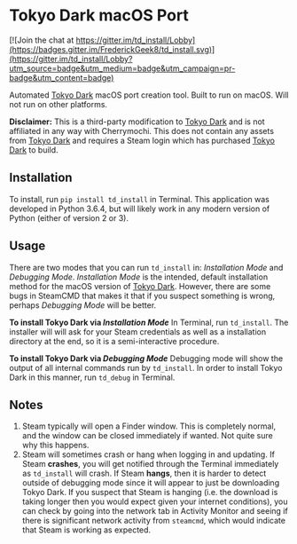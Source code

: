 # Tokyo Dark macOS Port
[![Join the chat at https://gitter.im/td_install/Lobby](https://badges.gitter.im/FrederickGeek8/td_install.svg)](https://gitter.im/td_install/Lobby?utm_source=badge&utm_medium=badge&utm_campaign=pr-badge&utm_content=badge)

Automated [Tokyo Dark](http://www.tokyodark.com/) macOS port creation tool.
Built to run on macOS. Will not run on other platforms.

**Disclaimer:** This is a third-party modification to
[Tokyo Dark](http://www.tokyodark.com/) and is not affiliated in any way with
Cherrymochi. This does not contain any assets from
[Tokyo Dark](http://www.tokyodark.com/) and requires a Steam login which has
purchased [Tokyo Dark](http://www.tokyodark.com/) to build.

## Installation
To install, run `pip install td_install` in Terminal. This application was
developed in Python 3.6.4, but will likely work in any modern version of Python
(either of version 2 or 3).

## Usage
There are two modes that you can run `td_install` in: *Installation Mode* and
*Debugging Mode*. *Installation Mode* is the intended, default installation
method for the macOS version of [Tokyo Dark](http://www.tokyodark.com/).
However, there are some bugs in SteamCMD that makes it that if you suspect
something is wrong, perhaps *Debugging Mode* will be better.

**To install Tokyo Dark via *Installation Mode***
In Terminal, run `td_install`. The installer will will ask for your Steam
credentials as well as a installation directory at the end, so it is a
semi-interactive procedure.

**To install Tokyo Dark via *Debugging Mode***
Debugging mode will show the output of all internal commands run by `td_install`.
In order to install Tokyo Dark in this manner, run `td_debug` in Terminal.

## Notes
1. Steam typically will open a Finder window. This is completely normal,
and the window can be closed immediately if wanted. Not quite sure why this
happens.
2. Steam will sometimes crash or hang when logging in and updating. If 
Steam **crashes**, you will get notified through the Terminal immediately as
`td_install` will crash. If Steam **hangs**, then it is harder to detect 
outside of debugging mode since it will appear to just be downloading Tokyo
Dark. If you suspect that Steam is hanging (i.e. the download is taking longer
then you would expect given your internet conditions), you can check by going 
into the network tab in Activity Monitor and seeing if there is significant network
activity from `steamcmd`, which would indicate that Steam is working as expected.
